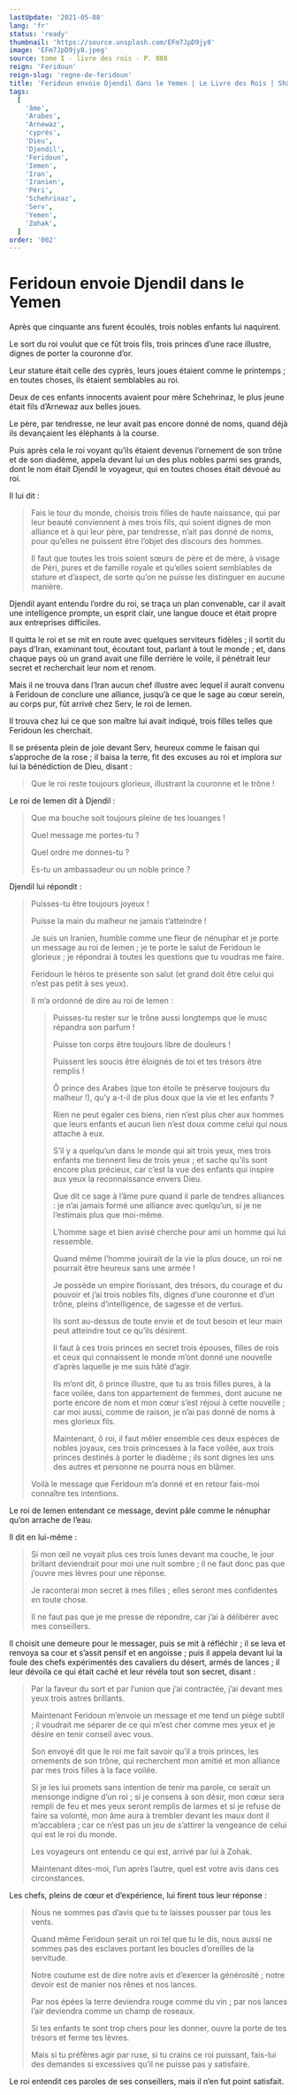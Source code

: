 ```yaml
---
lastUpdate: '2021-05-08'
lang: 'fr'
status: 'ready'
thumbnail: 'https://source.unsplash.com/EFm7JpD9jy8'
image: 'EFm7JpD9jy8.jpeg'
source: tome I - livre des rois - P. 088
reign: 'Feridoun'
reign-slug: 'regne-de-feridoun'
title: 'Feridoun envoie Djendil dans le Yemen | Le Livre des Rois | Shâhnâmeh'
tags:
  [
    'âme',
    'Arabes',
    'Arnewaz',
    'cyprès',
    'Dieu',
    'Djendil',
    'Feridoun',
    'Iemen',
    'Iran',
    'Iranien',
    'Péri',
    'Schehrinaz',
    'Serv',
    'Yemen',
    'Zohak',
  ]
order: '002'
---
```


<!-- LTeX: language=fr -->

# Feridoun envoie Djendil dans le Yemen

Après que cinquante ans furent écoulés, trois nobles enfants lui naquirent.

Le sort du roi voulut que ce fût trois fils, trois princes d’une race illustre, dignes de porter la couronne d’or.

Leur stature était celle des cyprès, leurs joues étaient comme le printemps ; en toutes choses, ils étaient semblables au roi.

Deux de ces enfants innocents avaient pour mère Schehrinaz, le plus jeune était fils d’Arnewaz aux belles joues.

Le père, par tendresse, ne leur avait pas encore donné de noms, quand déjà ils devançaient les éléphants à la course.

Puis après cela le roi voyant qu’ils étaient devenus l’ornement de son trône et de son diadème, appela devant lui un des plus nobles parmi ses grands, dont le nom était Djendil le voyageur, qui en toutes choses était dévoué au roi.

Il lui dit :

> Fais le tour du monde, choisis trois filles de haute naissance, qui par leur beauté conviennent à mes trois fils, qui soient dignes de mon alliance et à qui leur père, par tendresse, n’ait pas donné de noms, pour qu’elles ne puissent être l’objet des discours des hommes.
>
> Il faut que toutes les trois soient sœurs de père et de mère, à visage de Péri, pures et de famille royale et qu’elles soient semblables de stature et d’aspect, de sorte qu’on ne puisse les distinguer en aucune manière.

Djendil ayant entendu l’ordre du roi, se traça un plan convenable, car il avait une intelligence prompte, un esprit clair, une langue douce et était propre aux entreprises difficiles.

Il quitta le roi et se mit en route avec quelques serviteurs fidèles ; il sortit du pays d’Iran, examinant tout, écoutant tout, parlant à tout le monde ; et, dans chaque pays où un grand avait une fille derrière le voile, il pénétrait leur secret et recherchait leur nom et renom.

Mais il ne trouva dans l’Iran aucun chef illustre avec lequel il aurait convenu à Feridoun de conclure une alliance, jusqu’à ce que le sage au cœur serein, au corps pur, fût arrivé chez Serv, le roi de Iemen.

Il trouva chez lui ce que son maître lui avait indiqué, trois filles telles que Feridoun les cherchait.

Il se présenta plein de joie devant Serv, heureux comme le faisan qui s’approche de la rose ; il baisa la terre, fit des excuses au roi et implora sur lui la bénédiction de Dieu, disant :

> Que le roi reste toujours glorieux, illustrant la couronne et le trône !

Le roi de Iemen dit à Djendil :

> Que ma bouche soit toujours pleine de tes louanges !
>
> Quel message me portes-tu ?
>
> Quel ordre me donnes-tu ?
>
> Es-tu un ambassadeur ou un noble prince ?

Djendil lui répondit :

> Puisses-tu être toujours joyeux !
>
> Puisse la main du malheur ne jamais t’atteindre !
>
> Je suis un Iranien, humble comme une fleur de nénuphar et je porte un message au roi de Iemen ; je te porte le salut de Feridoun le glorieux ; je répondrai à toutes les questions que tu voudras me faire.
>
> Feridoun le héros te présente son salut (et grand doit être celui qui n’est pas petit à ses yeux).
>
> Il m’a ordonné de dire au roi de Iemen :
>
> > Puisses-tu rester sur le trône aussi longtemps que le musc répandra son parfum !
> >
> > Puisse ton corps être toujours libre de douleurs !
> >
> > Puissent les soucis être éloignés de toi et tes trésors être remplis !
> >
> > Ô prince des Arabes (que ton étoile te préserve toujours du malheur !), qu’y a-t-il de plus doux que la vie et les enfants ?
> >
> > Rien ne peut égaler ces biens, rien n’est plus cher aux hommes que leurs enfants et aucun lien n’est doux comme celui qui nous attache à eux.
> >
> > S’il y a quelqu’un dans le monde qui ait trois yeux, mes trois enfants me tiennent lieu de trois yeux ; et sache qu’ils sont encore plus précieux, car c’est la vue des enfants qui inspire aux yeux la reconnaissance envers Dieu.
> >
> > Que dit ce sage à l’âme pure quand il parle de tendres alliances : je n’ai jamais formé une alliance avec quelqu’un, si je ne l’estimais plus que moi-même.
> >
> > L’homme sage et bien avisé cherche pour ami un homme qui lui ressemble.
> >
> > Quand même l’homme jouirait de la vie la plus douce, un roi ne pourrait être heureux sans une armée !
> >
> > Je possède un empire florissant, des trésors, du courage et du pouvoir et j’ai trois nobles fils, dignes d’une couronne et d’un trône, pleins d’intelligence, de sagesse et de vertus.
> >
> > Ils sont au-dessus de toute envie et de tout besoin et leur main peut atteindre tout ce qu’ils désirent.
> >
> > Il faut à ces trois princes en secret trois épouses, filles de rois et ceux qui connaissent le monde m’ont donné une nouvelle d’après laquelle je me suis hâté d’agir.
> >
> > Ils m’ont dit, ô prince illustre, que tu as trois filles pures, à la face voilée, dans ton appartement de femmes, dont aucune ne porte encore de nom et mon cœur s’est réjoui à cette nouvelle ; car moi aussi, comme de raison, je n’ai pas donné de noms à mes glorieux fils.
> >
> > Maintenant, ô roi, il faut mêler ensemble ces deux espèces de nobles joyaux, ces trois princesses à la face voilée, aux trois princes destinés à porter le diadème ; ils sont dignes les uns des autres et personne ne pourra nous en blâmer.
>
> Voilà le message que Feridoun m’a donné et en retour fais-moi connaître tes intentions.

Le roi de Iemen entendant ce message, devint pâle comme le nénuphar qu’on arrache de l’eau.

Il dit en lui-même :

> Si mon œil ne voyait plus ces trois lunes devant ma couche, le jour brillant deviendrait pour moi une nuit sombre ; il ne faut donc pas que j’ouvre mes lèvres pour une réponse.
>
> Je raconterai mon secret à mes filles ; elles seront mes confidentes en toute chose.
>
> Il ne faut pas que je me presse de répondre, car j’ai à délibérer avec mes conseillers.

Il choisit une demeure pour le messager, puis se mit à réfléchir ; il se leva et renvoya sa cour et s’assit pensif et en angoisse ; puis il appela devant lui la foule des chefs expérimentés des cavaliers du désert, armés de lances ; il leur dévoila ce qui était caché et leur révéla tout son secret, disant :

> Par la faveur du sort et par l’union que j’ai contractée, j’ai devant mes yeux trois astres brillants.
>
> Maintenant Feridoun m’envoie un message et me tend un piège subtil ; il voudrait me séparer de ce qui m’est cher comme mes yeux et je désire en tenir conseil avec vous.
>
> Son envoyé dit que le roi me fait savoir qu’il a trois princes, les ornements de son trône, qui recherchent mon amitié et mon alliance par mes trois filles à la face voilée.
>
> Si je les lui promets sans intention de tenir ma parole, ce serait un mensonge indigne d’un roi ; si je consens à son désir, mon cœur sera rempli de feu et mes yeux seront remplis de larmes et si je refuse de faire sa volonté, mon âme aura à trembler devant les maux dont il m’accablera ; car ce n’est pas un jeu de s’attirer la vengeance de celui qui est le roi du monde.
>
> Les voyageurs ont entendu ce qui est, arrivé par lui à Zohak.
>
> Maintenant dites-moi, l’un après l’autre, quel est votre avis dans ces circonstances.

Les chefs, pleins de cœur et d’expérience, lui firent tous leur réponse :

> Nous ne sommes pas d’avis que tu te laisses pousser par tous les vents.
>
> Quand même Feridoun serait un roi tel que tu le dis, nous aussi ne sommes pas des esclaves portant les boucles d’oreilles de la servitude.
>
> Notre coutume est de dire notre avis et d’exercer la générosité ; notre devoir est de manier nos rênes et nos lances.
>
> Par nos épées la terre deviendra rouge comme du vin ; par nos lances l’air deviendra comme un champ de roseaux.
>
> Si tes enfants te sont trop chers pour les donner, ouvre la porte de tes trésors et ferme tes lèvres.
>
> Mais si tu préfères agir par ruse, si tu crains ce roi puissant, fais-lui des demandes si excessives qu’il ne puisse pas y satisfaire.

Le roi entendit ces paroles de ses conseillers, mais il n’en fut point satisfait.
